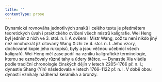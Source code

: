 ```yaml
---
title: ''
contentType: prose
---
```


Dynamická rovnováha jednotlivých znaků i celého textu je předmětem teoretických úvah i praktického cvičení všech mistrů kaligrafie. Wei Heng byl jedním z nich ve 3. stol. n. l. A ovšem i Mistr Wang, což tu není nikdo jiný než mnohokrát již citovaný Wang Xizhi ze 4. stol. n. l. Jeho vzory, dochované kopie jeho rukopisů, byly a jsou věčnou učebnicí všech kaligrafů. Wei Heng měl zase podíl na vzniku kaligrafické terminologie, kterou se označovaly různé tahy a údery štětce. — Dynastie Xia vládla podle tradiční chronologie čínských dějin v letech 2205–1766 př. n. l.; dynastie Shang (Yin) následovala v letech 1766–1122 př. n. l. V době obou dynastií vznikaly nádherná keramika a bronzy.
